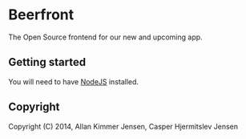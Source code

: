 Beerfront
=========

The Open Source frontend for our new and upcoming app.

## Getting started
You will need to have [NodeJS](http://nodejs.org/) installed.

## Copyright
Copyright (C) 2014, Allan Kimmer Jensen, Casper Hjermitslev Jensen
